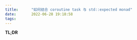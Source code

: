 ```yaml
---
title:      "如何结合 coroutine task 与 std::expected monad"
date:       2022-06-28 19:18:58
tags:
---
```


**TL;DR**

<!--more-->